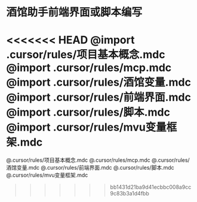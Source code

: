# 酒馆助手前端界面或脚本编写

<<<<<<< HEAD
@import .cursor/rules/项目基本概念.mdc
@import .cursor/rules/mcp.mdc
@import .cursor/rules/酒馆变量.mdc
@import .cursor/rules/前端界面.mdc
@import .cursor/rules/脚本.mdc
@import .cursor/rules/mvu变量框架.mdc
=======
@.cursor/rules/项目基本概念.mdc
@.cursor/rules/mcp.mdc
@.cursor/rules/酒馆变量.mdc
@.cursor/rules/前端界面.mdc
@.cursor/rules/脚本.mdc
@.cursor/rules/mvu变量框架.mdc
>>>>>>> bb1431d21ba9d41ecbbc008a9cc9c83b3a1d4fbb
